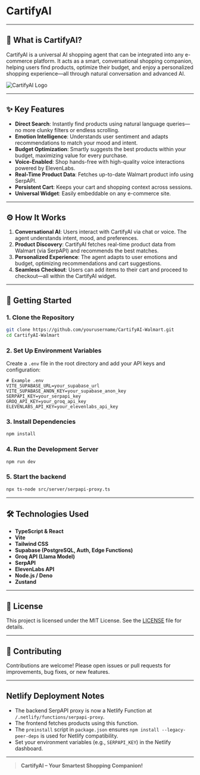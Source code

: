# CartifyAI

---

## 🛒 What is CartifyAI?

CartifyAI is a universal AI shopping agent that can be integrated into any e-commerce platform. It acts as a smart, conversational shopping companion, helping users find products, optimize their budget, and enjoy a personalized shopping experience—all through natural conversation and advanced AI.
<!-- If the image is not showing, try using a relative path from the README location, or use Markdown syntax: -->
![CartifyAI Logo](CartifyAI-logo.png)
<!-- If the image still does not appear, ensure CartifyAI-logo.png exists in the same directory as this README. -->
---

## ✨ Key Features

- **Direct Search**: Instantly find products using natural language queries—no more clunky filters or endless scrolling.
- **Emotion Intelligence**: Understands user sentiment and adapts recommendations to match your mood and intent.
- **Budget Optimization**: Smartly suggests the best products within your budget, maximizing value for every purchase.
- **Voice-Enabled**: Shop hands-free with high-quality voice interactions powered by ElevenLabs.
- **Real-Time Product Data**: Fetches up-to-date Walmart product info using SerpAPI.
- **Persistent Cart**: Keeps your cart and shopping context across sessions.
- **Universal Widget**: Easily embeddable on any e-commerce site.

---

## ⚙️ How It Works

1. **Conversational AI**: Users interact with CartifyAI via chat or voice. The agent understands intent, mood, and preferences.
2. **Product Discovery**: CartifyAI fetches real-time product data from Walmart (via SerpAPI) and recommends the best matches.
3. **Personalized Experience**: The agent adapts to user emotions and budget, optimizing recommendations and cart suggestions.
4. **Seamless Checkout**: Users can add items to their cart and proceed to checkout—all within the CartifyAI widget.

---

## 🚀 Getting Started

### 1. Clone the Repository
```bash
git clone https://github.com/yourusername/CartifyAI-Walmart.git
cd CartifyAI-Walmart
```

### 2. Set Up Environment Variables
Create a `.env` file in the root directory and add your API keys and configuration:
```
# Example .env
VITE_SUPABASE_URL=your_supabase_url
VITE_SUPABASE_ANON_KEY=your_supabase_anon_key
SERPAPI_KEY=your_serpapi_key
GROQ_API_KEY=your_groq_api_key
ELEVENLABS_API_KEY=your_elevenlabs_api_key
```

### 3. Install Dependencies
```bash
npm install
```

### 4. Run the Development Server
```bash
npm run dev
```

### 5. Start the backend
```bash
npx ts-node src/server/serpapi-proxy.ts
```

---

## 🛠️ Technologies Used
- **TypeScript & React**
- **Vite**
- **Tailwind CSS**
- **Supabase (PostgreSQL, Auth, Edge Functions)**
- **Groq API (Llama Model)**
- **SerpAPI**
- **ElevenLabs API**
- **Node.js / Deno**
- **Zustand**

---

## 📄 License

This project is licensed under the MIT License. See the [LICENSE](LICENSE) file for details.

---

## 🙌 Contributing

Contributions are welcome! Please open issues or pull requests for improvements, bug fixes, or new features.

---

## Netlify Deployment Notes

- The backend SerpAPI proxy is now a Netlify Function at `/.netlify/functions/serpapi-proxy`.
- The frontend fetches products using this function.
- The `preinstall` script in `package.json` ensures `npm install --legacy-peer-deps` is used for Netlify compatibility.
- Set your environment variables (e.g., `SERPAPI_KEY`) in the Netlify dashboard.

---

> **CartifyAI – Your Smartest Shopping Companion!** 